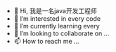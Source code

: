 - 👋 Hi, 我是一名java开发工程师
- 👀 I’m interested in every code
- 🌱 I’m currently learning every
- 💞️ I’m looking to collaborate on ...
- 📫 How to reach me ...

<!---
RoterLong/RoterLong is a ✨ special ✨ repository because its `README.md` (this file) appears on your GitHub profile.
You can click the Preview link to take a look at your changes.
--->
